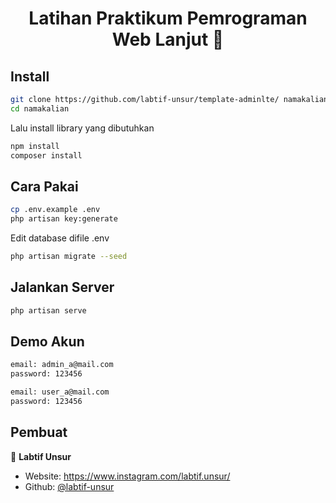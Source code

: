 <h1 align="center">Latihan Praktikum Pemrograman Web Lanjut 👋</h1>
<p>
</p>

## Install

```sh
git clone https://github.com/labtif-unsur/template-adminlte/ namakalian
cd namakalian
```
Lalu install library yang dibutuhkan
```sh
npm install
composer install
```

## Cara Pakai

```sh
cp .env.example .env
php artisan key:generate
```
Edit database difile .env
```sh
php artisan migrate --seed
```

## Jalankan Server

```sh
php artisan serve
```

## Demo Akun

```sh
email: admin_a@mail.com
password: 123456
```

```sh
email: user_a@mail.com
password: 123456
```

## Pembuat

👤 **Labtif Unsur**

-   Website: https://www.instagram.com/labtif.unsur/
-   Github: [@labtif-unsur](https://github.com/labtif-unsur)
